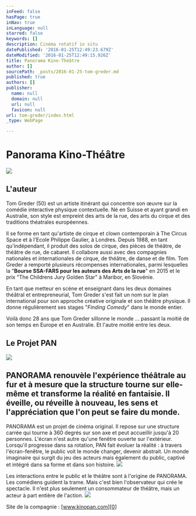 ```yaml
---
inFeed: false
hasPage: true
inNav: true
inLanguage: null
starred: false
keywords: []
description: Cinéma rotatif in situ
datePublished: '2016-01-25T12:49:23.679Z'
dateModified: '2016-01-25T12:49:15.926Z'
title: Panorama Kino-Théâtre
author: []
sourcePath: _posts/2016-01-25-tom-greder.md
published: true
authors: []
publisher:
  name: null
  domain: null
  url: null
  favicon: null
url: tom-greder/index.html
_type: WebPage

---
```

# Panorama Kino-Théâtre
![](https://the-grid-user-content.s3-us-west-2.amazonaws.com/2e7a1fb6-96b9-4834-98aa-92b83a06f563.png)

## L'auteur

Tom Greder (50) est un artiste itinérant qui concentre son œuvre sur la comédie interactive physique contextuelle. Né en Suisse et ayant grandi en Australie, son style est empreint des arts de la rue, des arts du cirque et des traditions théatrales européennes.

Il se forme en tant qu'artiste de cirque et clown contemporain à The Circus Space et à l'Ecole Philippe Gaulier, à Londres. Depuis 1988, en tant qu'indépendant, il produit des solos de cirque, des pièces de théâtre, de théâtre de rue, de cabaret. Il collabore aussi avec des compagnies nationales et internationales de cirque, de théâtre, de danse et de film. Tom Greder a remporté plusieurs récompenses internationales, parmi lesquelles la "**Bourse SSA-FARS pour les auteurs des Arts de la rue**" en 2015 et le prix "The Childrens Jury Golden Star" à Maribor, en Slovénie.

En tant que metteur en scène et enseignant dans les deux domaines théâtral et entrepreneurial, Tom Greder s'est fait un nom sur le plan international pour son approche créative originale et son théâtre physique. Il donne régulièrement ses stages "_Finding Comedy_" dans le monde entier.

Voilà donc 28 ans que Tom Greder sillonne le monde ... passant la moitié de son temps en Europe et en Australie. Et l'autre moitié entre les deux.

## Le Projet PAN
![](https://the-grid-user-content.s3-us-west-2.amazonaws.com/94a14441-e0ea-40f4-b90a-d222b50c2141.png)

## PANORAMA renouvèle l'expérience théâtrale au fur et à mesure que la structure tourne sur elle-même et transforme la réalité en fantaisie. Il éveille, ou réveille à nouveau, les sens et l'appréciation que l'on peut se faire du monde.

PANORAMA est un projet de cinéma original. Il repose sur une structure carrée qui tourne à 360 degrés sur son axe et peut accueillir jusqu'à 20 personnes. L'écran n'est autre qu'une fenêtre ouverte sur l'extérieur. Lorsqu'il progresse dans sa rotation, PAN fait évoluer la réalité : à travers l'écran-fenêtre, le public voit le monde changer, devenir abstrait. Un monde imaginaire qui surgit du jeu des acteurs mais également du public, captivé et intégré dans sa forme et dans son histoire.
![](https://the-grid-user-content.s3-us-west-2.amazonaws.com/d643519f-9f3a-4234-a05d-3dc5d8ababe3.png)

Les interactions entre le public et le théâtre sont à l'origine de PANORAMA. Les comédiens guident la trame. Mais c'est bien l'observateur qui crée le spectacle. Il n'est plus seulement un consommateur de théâtre, mais un acteur à part entière de l'action.
![](https://the-grid-user-content.s3-us-west-2.amazonaws.com/4d77b337-e8ac-4d3f-a655-dadabdb8feef.jpg)

Site de la compagnie : [www.kinopan.com][0]

[0]: http://www.kinopan.com/